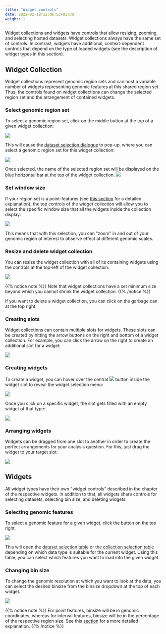 ```yaml
---
title: "Widget controls"
date: 2022-02-18T12:06:53+01:00
weight: 1
---
```


Widget collections and widgets have controls that allow resizing, zooming, and selecting hosted datasets. Widget collections always have the same set of controls. In contrast, widgets have additional, context-dependent controls that depend on the type of loaded widgets (see the description of widget types in this section).

## Widget Collection

Widget collections represent genomic region sets and can host a variable number of widgets representing genomic features at this shared region set. Thus, the controls found on widget collections can change the selected region set and the arrangement of contained widgets.

### Select genomic region set

To select a genomic region set, click on the middle button at the top of a given widget collection:

<img src="/docs/Select_region_set_collection.png" class="quarter-width">

This will cause the [dataset selection dialogue](/docs/data_management/regions/#viewing) to pop-up, where you can select a genomic region set for this widget collection:

<img src="/docs/region_dataset_table.png" class="half-width">

Once selected, the name of the selected region set will be displayed on the blue horizontal bar at the top of the widget collection.
<img src="/docs/widget_collection_context_bar.png" class="quarter-width">

### Set window size

If your region set is a point-features (see [this section](/docs/data_management/regions/#types-of-genomic-regions) for a detailed explanation), the top controls of the widget collection will allow you to select the specific window size that all the widgets inside the collection display:

<img src="/docs/window_size_selection.png" class="quarter-width">

This means that with this selection, you can "zoom" in and out of your genomic region of interest to observe effect at different genomic scales.

### Resize and delete widget collection

You can resize the widget collection with all of its containing widgets using the controls at the top-left of the widget collection:

<img src="/docs/widget_collection_context_bar.png" class="quarter-width">

{{% notice note %}}
Note that widget collections have a set minimum size beyond which you cannot shrink the widget collection.
{{% /notice %}}

If you want to delete a widget collection, you can click on the garbage can at the top right.

### Creating slots

Widget collections can contain multiple slots for widgets. These slots can be created by hitting the arrow buttons on the right and bottom of a widget collection. For example, you can click the arrow on the right to create an additional slot for a widget:


<img src="/docs/resize_widget_collection.png" class="half-width">

### Creating widgets

To create a widget, you can hover over the central <img src="/docs/plus_button.png" class="inline-picture"> button inside the widget slot to reveal the widget selection menu:

<img src="/docs/widget_selection_menu.png" class="quarter-width">

Once you click on a specific widget, the slot gets filled with an empty widget of that type:


<img src="/docs/collection_w_one_widget.png" class="quarter-width">

### Arranging widgets

Widgets can be dragged from one slot to another in order to create the perfect arrangements for your analysis question. For this, just drag the widget to your target slot:

<img src="/docs/dragging_widget.png" class="three-quarter-width">


## Widgets

All widget types have their own "widget controls" described in the chapter of the respective widgets. In addition to that, all widgets share controls for selecting datasets, selecting bin size, and deleting widgets.

### Selecting genomic features

To select a genomic feature for a given widget, click the button on the top right.

<img src="/docs/select_dataset_widget.png" class="one-quarter-width">

This will open the [dataset selection table](/docs/data_management/regions/#viewing) or the [collection selection table](/docs/data_management/collections/#managing-collections) depending on which data type is suitable for the current widget. Using this table, you can select which features you want to load into the given widget.

### Changing bin size

To change the genomic resolution at which you want to look at the data, you can select the desired binsize from the binsize dropdown at the top of each widget.

<img src="/docs/changing_binsize.png" class="one-quarter-width">

{{% notice note %}}
For point features, binsize will be in genomic coordinates, whereas for interval features, binsize will be in the percentage of the respective region size. See this [section](/docs/data_management/regions/#types-of-genomic-regions) for a more detailed explanation.
{{% /notice %}}
